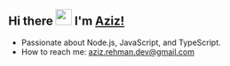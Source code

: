 ## Hi there <img src="https://github.com/TheDudeThatCode/TheDudeThatCode/blob/master/Assets/Hi.gif" width="29px"> I'm [Aziz!](https://www.linkedin.com/in/azidrama/)

- Passionate about Node.js, JavaScript, and TypeScript.
- How to reach me: aziz.rehman.dev@gmail.com

